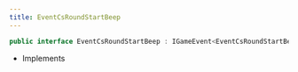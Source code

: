 ```yaml
---
title: EventCsRoundStartBeep
---
```


```csharp
public interface EventCsRoundStartBeep : IGameEvent<EventCsRoundStartBeep>
```

- Implements

